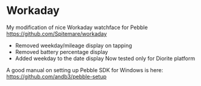 # Workaday
My modification of nice Workaday watchface  for Pebble https://github.com/Spitemare/workaday

* Removed weekday/mileage display on tapping
* Removed battery percentage display
* Added weekday to the date display
Now tested only for Diorite platform

A good manual on setting up Pebble SDK for Windows is here: https://github.com/andb3/pebble-setup
